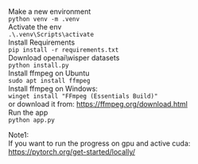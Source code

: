 Make a new environment \
```python venv -m .venv``` \
Activate the env \
```.\.venv\Scripts\activate``` \
Install Requirements \
```pip install -r requirements.txt``` \
Download openai\wisper datasets \
```python install.py``` \
Install ffmpeg on Ubuntu \
```sudo apt install ffmpeg``` \
Install ffmpeg on Windows: \
```winget install "FFmpeg (Essentials Build)"``` \
or download it from:
https://ffmpeg.org/download.html \
Run the app \
```python app.py```

Note1: \
If you want to run the progress on gpu and active cuda: 
https://pytorch.org/get-started/locally/ 